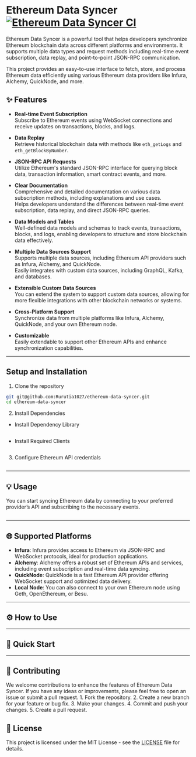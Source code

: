 # Ethereum Data Syncer [![Ethereum Data Syncer CI](https://github.com/Rurutia1027/ethereum-data-syncer/actions/workflows/ci.yml/badge.svg?branch=main)](https://github.com/Rurutia1027/ethereum-data-syncer/actions/workflows/ci.yml)

Ethereum Data Syncer is a powerful tool that helps developers synchronize Ethereum blockchain data across different platforms and environments. It supports multiple data types and request methods including real-time event subscription, data replay, and point-to-point JSON-RPC communication.

This project provides an easy-to-use interface to fetch, store, and process Ethereum data efficiently using various Ethereum data providers like Infura, Alchemy, QuickNode, and more.

## ✨ Features

- **Real-time Event Subscription**  
  Subscribe to Ethereum events using WebSocket connections and receive updates on transactions, blocks, and logs.

- **Data Replay**  
  Retrieve historical blockchain data with methods like `eth_getLogs` and `eth_getBlockByNumber`.

- **JSON-RPC API Requests**  
  Utilize Ethereum's standard JSON-RPC interface for querying block data, transaction information, smart contract events, and more.

- **Clear Documentation**  
  Comprehensive and detailed documentation on various data subscription methods, including explanations and use cases.  
  Helps developers understand the differences between real-time event subscription, data replay, and direct JSON-RPC queries.

- **Data Models and Tables**  
  Well-defined data models and schemas to track events, transactions, blocks, and logs, enabling developers to structure and store blockchain data effectively.

- **Multiple Data Sources Support**  
  Supports multiple data sources, including Ethereum API providers such as Infura, Alchemy, and QuickNode.  
  Easily integrates with custom data sources, including GraphQL, Kafka, and databases.

- **Extensible Custom Data Sources**  
  You can extend the system to support custom data sources, allowing for more flexible integrations with other blockchain networks or systems.

- **Cross-Platform Support**  
  Synchronize data from multiple platforms like Infura, Alchemy, QuickNode, and your own Ethereum node.

- **Customizable**  
  Easily extendable to support other Ethereum APIs and enhance synchronization capabilities.

--- 

## Setup and Installation

1. Clone the repository

```bash
git git@github.com:Rurutia1027/ethereum-data-syncer.git
cd ethereum-data-syncer
```

2. Install Dependencies

- Install Dependency Library

```bash

```

- Install Required Clients

```bash

```

3. Configure Ethereum API credentials

```bash
```

--- 

## 💡 Usage

You can start syncing Ethereum data by connecting to your preferred provider’s API and subscribing to the necessary events.

```rust

```

--- 

## 🌐 Supported Platforms

- **Infura**: Infura provides access to Ethereum via JSON-RPC and WebSocket protocols, ideal for production applications.
- **Alchemy**: Alchemy offers a robust set of Ethereum APIs and services, including event subscription and real-time data syncing.
- **QuickNode**: QuickNode is a fast Ethereum API provider offering WebSocket support and optimized data delivery.
- **Local Node**: You can also connect to your own Ethereum node using Geth, OpenEthereum, or Besu.

--- 

## ⚙️ How to Use

--- 

## 🚀 Quick Start

--- 

## 🤝 Contributing

We welcome contributions to enhance the features of Ethereum Data Syncer. If you have any ideas or improvements, please feel free to open an issue or submit a pull request. 1. Fork the repository. 2. Create a new branch for your feature or bug fix. 3. Make your changes. 4. Commit and push your changes. 5. Create a pull request.

## 📇 License

This project is licensed under the MIT License - see the [LICENSE](./LICENSE) file for details.
